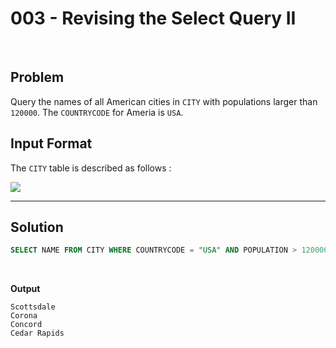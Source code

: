 # 003 - Revising the Select Query II

<br>

## Problem

Query the names of all American cities in `CITY` with populations larger than `120000`. The `COUNTRYCODE` for Ameria is `USA`.


## Input Format

The `CITY` table is described as follows :

![](https://s3.amazonaws.com/hr-challenge-images/8137/1449729804-f21d187d0f-CITY.jpg)

---

## Solution

```SQL
SELECT NAME FROM CITY WHERE COUNTRYCODE = "USA" AND POPULATION > 120000
```

<br>

**Output**

```
Scottsdale
Corona
Concord
Cedar Rapids
```
